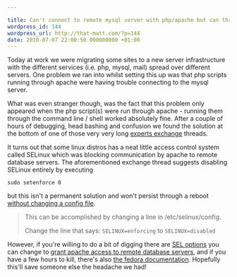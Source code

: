 ```yaml
---

title: Can't connect to remote mysql server with php/apache but can through php/cli
wordpress_id: 144
wordpress_url: http://that-matt.com/?p=144
date: 2010-07-07 22:00:50.000000000 +01:00
---
```

Today at work we were migrating some sites to a new server infrastructure with 
the different services (i.e. php, mysql, mail) spread over different servers. 
One problem we ran into whilst setting this up was that php scripts running through 
apache were having trouble connecting to the mysql server. 

<!-- more -->

What was even stranger though, was the fact that this problem only appeared when 
the php script(s) were run through apache - running them through the command 
line / shell worked absolutely fine. After a couple of hours of debugging, 
head bashing and confusion we found the solution at the bottom of one of those 
very very long [experts exchange](http://www.experts-exchange.com/Database/MySQL/Q_22606034.html) threads. 

It turns out that some linux distros has a neat little access control system 
called SELinux which was blocking communication by apache to remote database servers. 
The aforementioned exchange thread suggests disabling SELinux entirely by executing

    sudo setenforce 0

but this isn't a permanent solution and won't persist through a reboot 
[without changing a config file](http://googolflex.com/?p=482).

> This can be accomplished by changing a line in /etc/selinux/config. 
>
> Change the line that says: `SELINUX=enforcing` to `SELINUX=disabled`

However, if you're willing to do a bit of digging there are 
[SEL options](http://www.beginlinux.com/server_training/web-server/976-apache-and-selinux) 
you can change to [grant apache access to remote database servers](http://www.redhat.com/docs/en-US/Red_Hat_Enterprise_Linux/6-Beta/html/Security-Enhanced_Linux/sect-Security-Enhanced_Linux-Booleans-Configuring_Booleans.html), and if you have a few hours to kill, there's also [the fedora documentation](http://docs.fedoraproject.org/en-US/Fedora/13/html/SELinux_FAQ/index.html). Hopefully this'll save someone else the headache we had!
